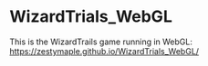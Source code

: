 # WizardTrials_WebGL

This is the WizardTrails game running in WebGL: https://zestymaple.github.io/WizardTrials_WebGL/
